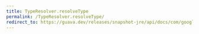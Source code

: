 ```yaml
---
title: TypeResolver.resolveType
permalink: /TypeResolver.resolveType/
redirect_to: https://guava.dev/releases/snapshot-jre/api/docs/com/google/common/reflect/TypeResolver.html#resolveType-java.lang.reflect.Type-
---
```

